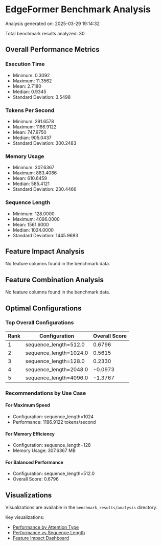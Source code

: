 # EdgeFormer Benchmark Analysis

Analysis generated on: 2025-03-29 19:14:32

Total benchmark results analyzed: 30

## Overall Performance Metrics

### Execution Time
- Minimum: 0.3092
- Maximum: 11.3562
- Mean: 2.7180
- Median: 0.9345
- Standard Deviation: 3.5498

### Tokens Per Second
- Minimum: 291.6578
- Maximum: 1186.9122
- Mean: 747.9750
- Median: 905.0437
- Standard Deviation: 300.2483

### Memory Usage
- Minimum: 307.6367
- Maximum: 883.4086
- Mean: 610.6459
- Median: 585.4121
- Standard Deviation: 230.4466

### Sequence Length
- Minimum: 128.0000
- Maximum: 4096.0000
- Mean: 1561.6000
- Median: 1024.0000
- Standard Deviation: 1445.9683

## Feature Impact Analysis
No feature columns found in the benchmark data.

## Feature Combination Analysis
No feature columns found in the benchmark data.

## Optimal Configurations

### Top Overall Configurations
| Rank | Configuration | Overall Score |
|------|--------------|---------------|
| 1 | sequence_length=512.0 | 0.6796 |
| 2 | sequence_length=1024.0 | 0.5615 |
| 3 | sequence_length=128.0 | 0.2330 |
| 4 | sequence_length=2048.0 | -0.0973 |
| 5 | sequence_length=4096.0 | -1.3767 |

### Recommendations by Use Case

#### For Maximum Speed
- Configuration: sequence_length=1024
- Performance: 1186.9122 tokens/second

#### For Memory Efficiency
- Configuration: sequence_length=128
- Memory Usage: 307.6367 MB

#### For Balanced Performance
- Configuration: sequence_length=512.0
- Overall Score: 0.6796


## Visualizations

Visualizations are available in the `benchmark_results/analysis` directory.

Key visualizations:

- [Performance by Attention Type](benchmark_results/analysis/performance_by_attention_type_20250329-191412.png)
- [Performance vs Sequence Length](benchmark_results/analysis/performance_vs_sequence_length_20250329-191412.png)
- [Feature Impact Dashboard](benchmark_results/analysis/overview_dashboard_20250329-191412.png)

